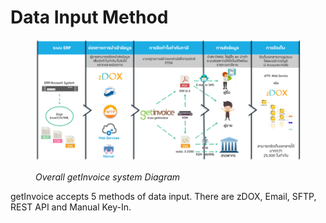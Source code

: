 # Data Input Method

<figure><img src="../../.gitbook/assets/image (68).png" alt=""><figcaption><p><em>Overall getInvoice system Diagram</em></p></figcaption></figure>

getInvoice accepts 5 methods of data input. There are zDOX, Email, SFTP, REST API and Manual Key-In.
